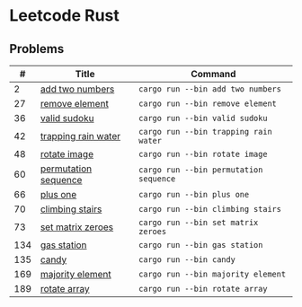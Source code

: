 
# Leetcode Rust

## Problems

| # | Title | Command |
| - | ----- | ------- |
| 2 | [add two numbers](src/bin/2-add-two-numbers.rs) | `cargo run --bin add two numbers` |
| 27 | [remove element](src/bin/27-remove-element.rs) | `cargo run --bin remove element` |
| 36 | [valid sudoku](src/bin/36-valid-sudoku.rs) | `cargo run --bin valid sudoku` |
| 42 | [trapping rain water](src/bin/42-trapping-rain-water.rs) | `cargo run --bin trapping rain water` |
| 48 | [rotate image](src/bin/48-rotate-image.rs) | `cargo run --bin rotate image` |
| 60 | [permutation sequence](src/bin/60-permutation-sequence.rs) | `cargo run --bin permutation sequence` |
| 66 | [plus one](src/bin/66-plus-one.rs) | `cargo run --bin plus one` |
| 70 | [climbing stairs](src/bin/70-climbing-stairs.rs) | `cargo run --bin climbing stairs` |
| 73 | [set matrix zeroes](src/bin/73-set-matrix-zeroes.rs) | `cargo run --bin set matrix zeroes` |
| 134 | [gas station](src/bin/134-gas-station.rs) | `cargo run --bin gas station` |
| 135 | [candy](src/bin/135-candy.rs) | `cargo run --bin candy` |
| 169 | [majority element](src/bin/169-majority-element.rs) | `cargo run --bin majority element` |
| 189 | [rotate array](src/bin/189-rotate-array.rs) | `cargo run --bin rotate array` |
    